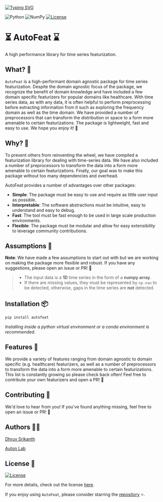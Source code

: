 [![Typing SVG](https://readme-typing-svg.demolab.com?font=Georgia&size=26&duration=4000&pause=400&color=F70000&vCenter=true&multiline=true&width=750&height=100&lines=AutoFeat;A+High+Performance+Library+for+Time-Series+Featurization)](https://git.io/typing-svg)

![Python](https://img.shields.io/badge/Python-3.9.6-blue)
![NumPy](https://img.shields.io/badge/NumPy-1.24.4-lightblue)
[![License](https://img.shields.io/badge/License-Apache_2.0-orange.svg)](https://opensource.org/licenses/Apache-2.0)

# ⏳ AutoFeat ⌛

A high performance library for time series featurization. 

## What? 🙋

`AutoFeat` is a high-performant domain agnostic package for time series featurization. Despite the domain agnostic focus of the package, we recognize the benefit of domain knowledge and have included a few domain specific featurizers for popular domains like healthcare. With time series data, as with any data, it is often helpful to perform preprocessing before extracting information from it such as exploring the frequency domain as well as the time domain. We have provided a number of preprocessors that can transform the distribution or space to a form more amenable to certain featurizations. The package is lightweight, fast and easy to use. We hope you enjoy it! 🎉

## Why? 🤔

To prevent others from reinventing the wheel, we have compiled a featurization library for dealing with time-series data. We have also included a number of preprocessors to transform the data into a form more amenable to certain featurizations. Finally, our goal was to make this package without too many dependencies and overhead.

AutoFeat provides a number of advantages over other packages:
- **Simple**: The package must be easy to use and require as little user input as possible.
- **Interpretable**: The software abstractions must be intuitive, easy to understand and easy to debug.
- **Fast**: The tool must be fast enough to be used in large scale production environments.
- **Flexible**: The package must be modular and allow for easy extensibility to leverage community contributions.

## Assumptions 🧐

**Note**: We have made a few assumptions to start out with but we are working on making the package more flexible and robust. If you have any suggestions, please open an issue or PR! 🙂

> - The input data is a **1D** time series in the form of a **numpy array**.
> - If there are missing values, they must be represented by `np.nan` to be detected, otherwise, gaps in the time series are **not** detected.

## Installation 📦

```bash
pip install autofeat
```

*Installing inside a python virtual environment or a conda environment is recommended.*

## Features 🧠

We provide a variety of features ranging from domain agnostic to domain specific (e.g. healthcare) featurizers, as well as a number of preprocessors to transform the data into a form more amenable to certain featurizations. This list is constantly growing so please check back often! Feel free to contribute your own featurizers and open a PR! 🎉

## Contributing 🤝

We'd love to hear from you! If you've found anything missing, feel free to open an issue or PR! 🙂

## Authors 👨‍💻

[Dhruv Srikanth](https://dhruvsrikanth.github.io)

[Auton Lab](https://autonlab.org)

## License 📝

[![License](https://img.shields.io/badge/License-Apache_2.0-orange.svg)](https://opensource.org/licenses/Apache-2.0)

For more details, check out the license [here](https://github.com/autonlab/AutoFeat/blob/main/LICENSE).


If you enjoy using `AutoFeat`, please consider starring the [repository](https://github.com/autonlab/AutoFeat) ⭐️.
